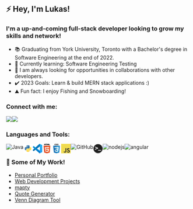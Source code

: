 ## ⚡ Hey, I'm Lukas! 

### I'm a up-and-coming full-stack developer looking to grow my skills and network!
- 📚 Graduating from York University, Toronto with a Bachelor's degree in Software Engineering at the end of 2022.
- 🌱 Currently learning: Software Engineering Testing
- 👔 I am always looking for opportunities in collaborations with other developers. 
- ✔️ 2023 Goals: Learn & build MERN stack applications :)
- ⛰️ Fun fact: I enjoy Fishing and Snowboarding!

### Connect with me:

[<img align="left" height="26px" src="https://upload.wikimedia.org/wikipedia/commons/0/01/LinkedIn_Logo.svg" />][linkedin]
[<img align="left" height="26px" src="https://upload.wikimedia.org/wikipedia/commons/9/95/Instagram_logo_2022.svg"/>][instagram]

<br />

### Languages and Tools:

<img align="left" alt="Java" height="26px" src="https://seeklogo.com/images/J/java-logo-7F8B35BAB3-seeklogo.com.png" />
<img align="left" alt="Deno" height="26px" src="https://raw.githubusercontent.com/github/explore/361e2821e2dea67711cde99c9c40ed357061cf27/topics/python/python.png" />
<img align="left" alt="Visual Studio Code" height="26px" src="https://raw.githubusercontent.com/github/explore/80688e429a7d4ef2fca1e82350fe8e3517d3494d/topics/visual-studio-code/visual-studio-code.png" />
<img align="left" alt="HTML5" height="26px" src="https://raw.githubusercontent.com/github/explore/80688e429a7d4ef2fca1e82350fe8e3517d3494d/topics/html/html.png" />
<img align="left" alt="CSS3" height="26px" src="https://raw.githubusercontent.com/github/explore/80688e429a7d4ef2fca1e82350fe8e3517d3494d/topics/css/css.png" />
<img align="left" alt="JavaScript" height="26px" src="https://raw.githubusercontent.com/github/explore/80688e429a7d4ef2fca1e82350fe8e3517d3494d/topics/javascript/javascript.png" />
<img align="left" alt="GitHub" height="26px" src="https://upload.wikimedia.org/wikipedia/commons/a/ae/Github-desktop-logo-symbol.svg" />
<img align="left" alt="HTML5" height="26px" src="https://raw.githubusercontent.com/github/explore/80688e429a7d4ef2fca1e82350fe8e3517d3494d/topics/terminal/terminal.png" />
<img align="left" alt="nodejs" height="26px" src="https://upload.wikimedia.org/wikipedia/commons/d/d9/Node.js_logo.svg" />
<img align="left" alt="angular" height="26px" src="https://cdn.worldvectorlogo.com/logos/angular-icon.svg" />

<br />

### 📕 Some of My Work!
<!-- PROJECTS:START -->
- [Personal Portfolio](https://www.lukasrose.ca)
- [Web Development Projects](https://github.com/rose-lukas/Web-Development-Learning)
- [mapty](http://www.lukasrose.ca/mapty/)
- [Quote Generator](https://rose-lukas.github.io/Quote-Generator/)
- [Venn Diagram Tool](https://github.com/rose-lukas/Venn-Diagram-Application)
<!-- PROJECTS:END -->


[linkedin]: https://www.linkedin.com/in/lukas-rose/
[instagram]: https://www.instagram.com/lukasrose.ca/
